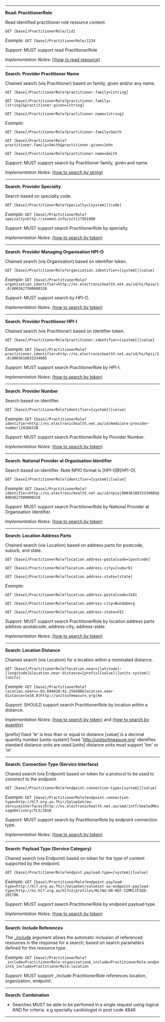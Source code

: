 
-----------
**Read: PractitionerRole**

Read identified practitioner role resource content.

`GET [base]/PractitionerRole/[id]`

*Example:* `GET [base]/PractitionerRole/1234`

*Support:* MUST support read PractitionerRole

*Implementation Notes:*  [[(how to read resource)]

-----------
**Search: Provider Practitioner Name**

Chained search (via Practitioner) based on family, given and/or any name.

`GET [base]/PractitionerRole?practitioner.family=[string]`

`GET [base]/PractitionerRole?practitioner.family=[string]&practitioner.given=[string]`

`GET [base]/PractitionerRole?practitioner.name=[string]`

*Example:* 

`GET [base]/PractitionerRole?practitioner.family=Smith`

`GET [base]/PractitionerRole?practitioner.family=Smith&practitioner.given=John`

`GET [base]/PractitionerRole?practitioner.name=Smith`

*Support:* MUST support search by Practitioner family, given and name.

*Implementation Notes:*  [(how to search by string)]

-----------
**Search: Provider Specialty**

Search based on specialty code.

`GET [base]/PractitionerRole?specialty=[system]|[code]`

*Example:* `GET [base]/PractitionerRole?specialty=http://snomed.info/sct|17561000`

*Support:* MUST support search PractitionerRole by specialty.

*Implementation Notes:* [(how to search by token)]

-----------
**Search: Provider Managing Organisation HPI-O**

Chained search (via Organisation) based on identifier token.

`GET [base]/PractitionerRole?organization.identifier=[system]|[value]`

*Example:* `GET [base]/PractitionerRole?organization.identifier=http://ns.electronichealth.net.au/id/hi/hpio/1.0|8003627500000328`

*Support:* MUST support search by HPI-O.

*Implementation Notes:* [(how to search by token)]

-----------
**Search: Provider Practitioner HPI-I**

Chained search (via Practitioner) based on identifier token.
 
`GET [base]/PractitionerRole?practitioner.identifier=[system]|[value]`

*Example:* `GET [base]/PractitionerRole?practitioner.identifier=http://ns.electronichealth.net.au/id/hi/hpii/1.0|8003610833334085`

*Support:* MUST support search PractitionerRole by HPI-I.

*Implementation Notes:* [(how to search by token)]


-----------
**Search: Provider Number**

Search based on identifier.

`GET [base]/PractitionerRole?identifier=[system]|[value]`

*Example:* `GET [base]/PractitionerRole?identifier=http://ns.electronichealth.net.au/id/medicare-provider-number|2426621B`

*Support:* MUST support search PractitionerRole by Provider Number.

*Implementation Notes:* [(how to search by token)]

-----------
**Search: National Provider at Organisation Identifier**

Search based on identifier. Note NPIO format is [HPI-I]@[HPI-O].

`GET [base]/PractitionerRole?identifier=[system]|[value]`

*Example:* `GET [base]/PractitionerRole?identifier=http://ns.electronichealth.net.au/id/npio|8003610833334085@8003627500000328`

*Support:* MUST support search PractitionerRole by National Provider at Organisation Identifier.

*Implementation Notes:* [(how to search by token)]

-----------
**Search: Location Address Parts**

Chained search (via Location) based on address parts for postcode, suburb, and state.

`GET [base]/PractitionerRole?location.address-postalcode=[postcode]`

`GET [base]/PractitionerRole?location.address-city=[suburb]`

`GET [base]/PractitionerRole?location.address-state=[state]`

*Example:* 

`GET [base]/PractitionerRole?location.address-postalcode=3101`

`GET [base]/PractitionerRole?location.address-city=Bundaberg`

`GET [base]/PractitionerRole?location.address-state=VIC`

*Support:* MUST support search PractitionerRole by location address parts address-postalcode, address-city, address-state.

*Implementation Notes:* 
[(how to search by token)]

-----------
**Search: Location Distance**

Chained search (via Location) for a location within a nominated distance.

`GET [base]/PractitionerRole?location.near=[latitude]:[longitude]&location.near-distance=[prefix][value]|[units-system]|[units]`

*Example:* `GET [base]/PractitionerRole?location.near==-83.694810:42.256500&location.near-distance=le10.0|http://unitsofmeasure.org|km`

*Support:* SHOULD support search PractitionerRole by location within a distance.

*Implementation Notes:* 
[(how to search by token)] and [(how to search by quantity)]

[prefix] fixed 'le' is less than or equal to distance
[value] is a decimal quantity number
[units-system] fixed 'http://unitsofmeasure.org' identifies standard distance units are used
[units] distance units must support 'km' or 'm'

-----------
**Search: Connection Type (Service Interface)**

Chaned search (via Endpoint) based on token for a protocol to be used to connnect to the endpoint.
 
`GET [base]/PractitionerRole?endpoint.connection-type=[system]|[value]`

*Example:* `GET [base]/PractitionerRole?endpoint.connection-type=http://hl7.org.au.fhir/ValueSet/au-serviceinterfaces|http://ns.electronichealth.net.au/smd/intf/SealedMessageDelivery/TLS/2010`

*Support:* MUST support search by PractitionerRole by endpoint connection type.

*Implementation Notes:* [(how to search by token)]

-----------
**Search: Payload Type (Service Category)**

Chaned search (via Endpoint) based on token for the type of content supported by the endpoint.
 
`GET [base]/PractitionerRole?endpint.payload-type=[system]|[value]`

*Example:* `GET [base]/PractitionerRole?endpoint.payload-type=http://hl7.org.au.fhir/ValueSet/valueset-au-endpoint-payload-type|http://ns.hl7.org.au/hl7v2/profiles/HL7AU-OO-REF-SIMPLIFIED-201706`

*Support:* MUST support search PractitionerRole by endpoint payload type.

*Implementation Notes:* [(how to search by token)]

-----------
**Search: Include References**

The [_include](http://hl7.org/fhir/search.html#include) argument allows the automatic inclusion of referenced resources in the response for a search; based on search parameters defined for this resource type.

*Example:* `GET [base]/PractitionerRole?_include=PractitionerRole:organization&_include=PractitionerRole:endpoint&_include=PractitionerRole:location`

*Support:* MUST support _include PractitionerRole references location, organization, endpoint.

-----------
**Search: Combination**

* Searches MUST be able to be perfomed  in a single request using logical AND for criteria. e.g specialty cardiologist in post code 4846

-----------

 [(how to search by reference)]: http://hl7.org/fhir/search.html#reference
 [(how to search by token)]: http://hl7.org/fhir/search.html#token
 [(how to search by date)]: http://hl7.org/fhir/search.html#date
 [(how to search by string)]: http://hl7.org/fhir/search.html#string
 [(how to search by quantity)]: http://hl7.org/fhir/search.html#quantity
 [(how to read resource)]: http://hl7.org/fhir/http.html#read
